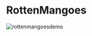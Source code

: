 # RottenMangoes
![rottenmangoesdemo](https://cloud.githubusercontent.com/assets/17321303/15170130/0569b648-1711-11e6-9ad1-504ba0b94585.gif)
